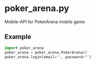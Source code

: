 # poker_arena.py
Mobile-API for PokerArena mobile game

## Example
```python
import poker_arena
poker_arena = poker_arena.PokerArena()
poker_arena.login(email="", password="")
```
